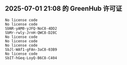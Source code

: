 ## 2025-07-01 21:08 的 GreenHub 许可证
```
No license code
No license code
SbNR-yAM0-yJFQ-NoC8-4DD2
SbMr-rwly-JrnH-QWC8-D28C
No license code
No license code
No license code
SbJl-WAf1-gFAn-3aC8-03B9
No license code
SbIT-hGeq-LoyQ-B6C8-C404
```

